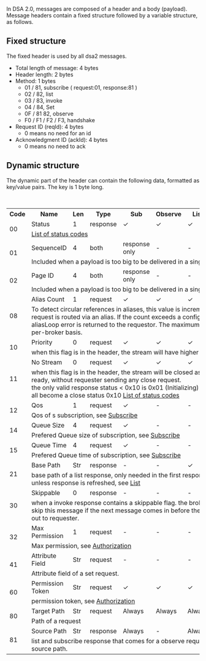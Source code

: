 In DSA 2.0, messages are composed of a header and a body (payload). Message headers contain a fixed structure followed by a variable structure, as follows.

## Fixed structure
The fixed header is used by all dsa2 messages.
* Total length of message: 4 bytes
* Header length: 2 bytes
* Method: 1 bytes
  * 01 / 81, subscribe ( request:01, response:81 )
  * 02 / 82, list
  * 03 / 83, invoke
  * 04 / 84, Set
  * 0F / 81 82, observe
  * F0 / F1 / F2 / F3, handshake
* Request ID (reqId): 4 bytes
  * 0 means no need for an id
* Acknowledgment ID (ackId): 4 bytes
  * 0 means no need to ack


## Dynamic structure

The dynamic part of the header can contain the following data, formatted as key/value pairs. The key is 1 byte long.

<table>
<tr><th>Code</th>
    <th>Name</th>
    <th>Len</th>
    <th>Type</th>
    <th>Sub</th>
    <th>Observe</th>
    <th>List</th>
    <th>Invoke</th>
    <th>Set</th></tr>
<tr><td rowspan="2">00</td>
    <td>Status</td>
    <td>1</td>
    <td>response</td>
    <td>✓</td>
    <td>✓</td>
    <td>✓</td>
    <td>✓</td>
    <td>✓</td></tr>
    <tr><td colspan="8">
      <a href="Status-Table.md">List of status codes</a>
    </td></tr>
<tr><td rowspan="2">01</td>
    <td>SequenceID</td>
    <td>4</td>
    <td>both</td>
    <td>response<br/>only</td>
    <td>-</td>
    <td>-</td>
    <td>both</td>
    <td>-</td></tr>
    <tr><td colspan="8">
      Included when a payload is too big to be delivered in a single message.
    </td></tr>
<tr><td rowspan="2">02</td>
    <td>Page ID</td>
    <td>4</td>
    <td>both</td>
    <td>response<br/>only</td>
    <td>-</td>
    <td>-</td>
    <td>both</td>
    <td>request<br/>only</td></tr>
    <tr><td colspan="8">
      Included when a payload is too big to be delivered in a single message.
    </td></tr>
<tr><td rowspan="2">08</td>
    <td>Alias Count</td>
    <td>1</td>
    <td>request</td>
    <td>✓</td>
    <td>✓</td>
    <td>✓</td>
    <td>✓</td>
    <td>✓</td></tr>
    <tr><td colspan="8">
      To detect circular references in aliases, this value is incremented every time the request is routed via an alias. If the count exceeds a configured maximum, an aliasLoop error is returned to the requestor. The maximum is configured on a per-broker basis.
    </td></tr>
<tr><td rowspan="2">10</td>
    <td>Priority</td>
    <td>0</td>
    <td>request</td>
    <td>✓</td>
    <td>✓</td>
    <td>✓</td>
    <td>✓</td>
    <td>✓</td></tr>
    <tr><td colspan="8">
      when this flag is in the header, the stream will have higher priority
    </td></tr>
<tr><td rowspan="2">11</td>
    <td>No Stream</td>
    <td>0</td>
    <td>request</td>
    <td>✓</td>
    <td>✓</td>
    <td>✓</td>
    <td>✓</td>
    <td>✓</td></tr>
    <tr><td colspan="8">
      when this flag is in the header, the stream will be closed as soon as data is ready, without requester sending any close request.<br>
      the only valid response status  &lt; 0x10  is 0x01 (Initializing) , other status should all become a close status 0x10 <a href="Status-Table.md">List of status codes</a>
    </td></tr>
<tr><td rowspan="2">12</td>
    <td>Qos</td>
    <td>1</td>
    <td>request</td>
    <td>✓</td>
    <td>-</td>
    <td>-</td>
    <td>-</td>
    <td>-</td></tr>
    <tr><td colspan="8">
      Qos of s subscription, see <a href="../methods/Subscribe.md">Subscribe</a>
    </td></tr>
<tr><td rowspan="2">14</td>
    <td>Queue Size</td>
    <td>4</td>
    <td>request</td>
    <td>✓</td>
    <td>-</td>
    <td>-</td>
    <td>-</td>
    <td>-</td></tr>
    <tr><td colspan="8">
      Prefered Queue size of subscription, see <a href="../methods/Subscribe.md">Subscribe</a>
    </td></tr>
<tr><td rowspan="2">15</td>
    <td>Queue Time</td>
    <td>4</td>
    <td>request</td>
    <td>✓</td>
    <td>-</td>
    <td>-</td>
    <td>-</td>
    <td>-</td></tr>
    <tr><td colspan="8">
      Prefered Queue time of subscription, see <a href="../methods/Subscribe.md">Subscribe</a>
    </td></tr>
<tr><td rowspan="2">21</td>
    <td>Base Path</td>
    <td>Str</td>
    <td>response</td>
    <td>-</td>
    <td>-</td>
    <td>✓</td>
    <td>-</td>
    <td>-</td></tr>
    <tr><td colspan="8">
      base path of a list response, only needed in the first response of a request, unless response is refreshed, see <a href="../methods/List.md">List</a>
    </td></tr>
<tr><td rowspan="2">30</td>
    <td>Skippable</td>
    <td>0</td>
    <td>response</td>
    <td>-</td>
    <td>-</td>
    <td>-</td>
    <td>✓</td>
    <td>-</td></tr>
    <tr><td colspan="8">
      when a invoke response contains a skippable flag. the broker can choose to skip this message if the next message comes in before the previous one is sent out to requester.
    </td></tr>
<tr><td rowspan="2">32</td>
    <td>Max Permission</td>
    <td>1</td>
    <td>request</td>
    <td>-</td>
    <td>-</td>
    <td>-</td>
    <td>✓</td>
    <td>-</td></tr>
    <tr><td colspan="8">
      Max permission, see <a href="../protocol/Authorization.md">Authorization</a>
    </td></tr>
<tr><td rowspan="2">41</td>
    <td>Attribute Field</td>
    <td>Str</td>
    <td>request</td>
    <td>-</td>
    <td>-</td>
    <td>-</td>
    <td>-</td>
    <td>✓</td></tr>
    <tr><td colspan="8">
      Attribute field of a set request.
    </td></tr>
<tr><td rowspan="2">60</td>
    <td>Permission Token</td>
    <td>Str</td>
    <td>request</td>
    <td>✓</td>
    <td>✓</td>
    <td>✓</td>
    <td>✓</td>
    <td>✓</td></tr>
    <tr><td colspan="8">
      permission token, see <a href="../protocol/Authorization.md">Authorization</a> 
    </td></tr>

<tr><td rowspan="2">80</td>
    <td>Target Path</td>
    <td>Str</td>
    <td>request</td>
    <td>Always</td>
    <td>Always</td>
    <td>Always</td>
    <td>Always</td>
    <td>Always</td></tr>
    <tr><td colspan="8">
      Path of a request
    </td></tr>
<tr><td rowspan="2">81</td>
    <td>Source Path</td>
    <td>Str</td>
    <td>response</td>
    <td>Always</td>
    <td>-</td>
    <td>Always</td>
    <td>-</td>
    <td>-</td></tr>
    <tr><td colspan="8">
      list and subscribe response that comes for a observe request will always have a source path.
    </td></tr>
</table>

